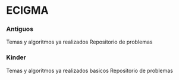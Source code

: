# ECIGMA

### Antiguos

Temas y algoritmos ya realizados
Repositorio de problemas

### Kinder

Temas y algoritmos ya realizados basicos
Repositorio de problemas
